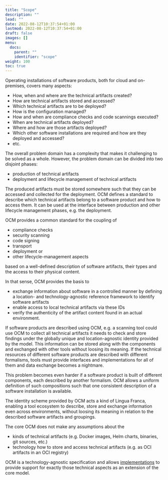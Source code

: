 ```yaml
---
title: "Scope"
description: ""
lead: ""
date: 2022-08-12T10:37:54+01:00
lastmod: 2022-08-12T10:37:54+01:00
draft: false
images: []
menu:
  docs:
    parent: ""
    identifier: "scope"
weight: 100
toc: true
---
```


Operating installations of software products, both for cloud and on-premises, covers many aspects:

- How, when and where are the technical artifacts created?
- How are technical artifacts stored and accessed?
- Which technical artifacts are to be deployed?
- How is the configuration managed?
- How and when are compliance checks and code scannings executed?
- When are technical artifacts deployed?
- Where and how are those artifacts deployed?
- Which other software installations are required and how are they deployed and accessed?
- etc.

The overall problem domain has a complexity that makes it challenging to be solved as a whole.
However, the problem domain can be divided into two disjoint phases:

- production of technical artifacts
- deployment and lifecycle management of technical artifacts

The produced artifacts must be stored somewhere such that they can be accessed and collected for the deployment.
OCM defines a standard to describe which technical artifacts belong to a software product and how to
access them. It can be used at the interface between production and other lifecycle management phases, e.g. the deployment.

OCM provides a common standard for the coupling of

- compliance checks
- security scanning
- code signing
- transport
- deployment or
- other lifecycle-management aspects
  
based on a well-defined description of software artifacts, their types and the access to their physical content.

In that sense, OCM provides the basis to

- exchange information about software in a controlled manner by defining a location- and technology-agnostic reference
  framework to identify software artifacts
- enable access to local technical artifacts via these IDs
- verify the authenticity of the artifact content found in an actual environment.

If software products are described using OCM, e.g. a scanning tool could use OCM to collect all technical
artifacts it needs to check and store findings under the globally unique and location-agnostic identity provided by the model.
This information can be stored along with the components and exchanged with other tools without loosing its meaning.
If the technical resources of different software products are described with different
formalisms, tools must provide interfaces and implementations for all of them and data exchange becomes a nightmare.

This problem becomes even harder if a software product is built of different components, each described by
another formalism. OCM allows a uniform definition of such compositions such that one consistent description of
a software installation is available.

The identity scheme provided by OCM acts a kind of Lingua Franca, enabling
a tool ecosystem to describe, store and exchange information even across environments, without
loosing its meaning in relation to the described software artifacts and groupings.

The core OCM does not make any assumptions about the

- kinds of technical artifacts (e.g. Docker images, Helm charts, binaries, git sources, etc.)
- technology how to store and access technical artifacts (e.g. as OCI artifacts in an OCI registry)

OCM is a technology-agnostic specification and allows [implementations](https://github.com/open-component-model/ocm-spec/blob/main/doc/01-model/07-extensions.md#extending-the-open-component-model) to provide support
for exactly those technical aspects as an extension of the core model.
